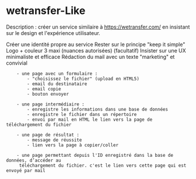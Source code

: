 # wetransfer-Like

Description : créer un service similaire à https://wetransfer.com/ en insistant sur le design et l'expérience utilisateur.

Créer une identité propre au service
Rester sur le principe "keep it simple"
Logo + couleur 3 maxi (nuances autorisées) (facultatif)
Insister sur une UX minimaliste et efficace
Rédaction du mail avec un texte "marketing" et convivial

        - une page avec un formulaire :
            - "choisissez le fichier" (upload en HTML5)
            - email du destinataire
            - email copie
            - bouton envoyer

        - une page intermédiaire :
            - enregistre les informations dans une base de données
            - enregistre le fichier dans un répertoire
            - envoi par mail en HTML le lien vers la page de téléchargement du fichier 
   
        - une page de résultat :
            - message de réussite
            - lien vers la page à copier/coller

        - une page permettant depuis l'ID enregistré dans la base de données, d’accéder au
         téléchargement du fichier. c'est le lien vers cette page qui est envoyé par mail

